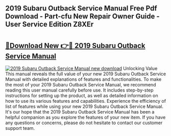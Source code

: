 ## 2019 Subaru Outback Service Manual Free Pdf Download - Part-cfu New Repair Owner Guide - User Service Edition Z8XEr

# <h2><a href="http://bc22164.oget.top/?id=2019+Subaru+Outback+Service+Manual">🔗Download New 👉🔴 2019 Subaru Outback Service Manual</a></h2>

[![2019 Subaru Outback Service Manual new download](https://i.imgur.com/5g1atiW.png)](http://bc22164.oget.top/?id=2019+Subaru+Outback+Service+Manual)
Unlocking Value This manual reveals the full value of your new 2019 Subaru Outback Service Manual with detailed explanations of features and functionalities. To make the most of your 2019 Subaru Outback Service Manual, we recommend reading this user manual carefully before use. It includes step-by-step instructions for setting up the product, as well as detailed information on how to use its various features and capabilities. Experience the efficiency of list of features while using your new 2019 Subaru Outback Service Manual. It's our hope that the 2019 Subaru Outback Service Manual has been a helpful companion as you explore the features of your new item. If you have any questions or concerns, please do not hesitate to contact our customer support team.
